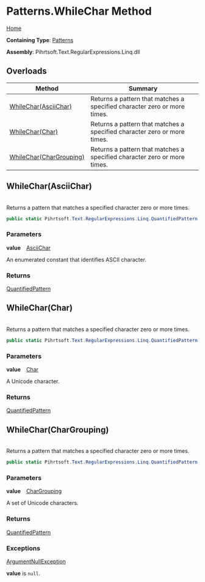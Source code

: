 # Patterns\.WhileChar Method

[Home](../../../../../../README.md)

**Containing Type**: [Patterns](../README.md)

**Assembly**: Pihrtsoft\.Text\.RegularExpressions\.Linq\.dll

## Overloads

| Method | Summary |
| ------ | ------- |
| [WhileChar(AsciiChar)](#Pihrtsoft_Text_RegularExpressions_Linq_Patterns_WhileChar_Pihrtsoft_Text_RegularExpressions_Linq_AsciiChar_) | Returns a pattern that matches a specified character zero or more times\. |
| [WhileChar(Char)](#Pihrtsoft_Text_RegularExpressions_Linq_Patterns_WhileChar_System_Char_) | Returns a pattern that matches a specified character zero or more times\. |
| [WhileChar(CharGrouping)](#Pihrtsoft_Text_RegularExpressions_Linq_Patterns_WhileChar_Pihrtsoft_Text_RegularExpressions_Linq_CharGrouping_) | Returns a pattern that matches a specified character zero or more times\. |

## WhileChar\(AsciiChar\) <a name="Pihrtsoft_Text_RegularExpressions_Linq_Patterns_WhileChar_Pihrtsoft_Text_RegularExpressions_Linq_AsciiChar_"></a>

\
Returns a pattern that matches a specified character zero or more times\.

```csharp
public static Pihrtsoft.Text.RegularExpressions.Linq.QuantifiedPattern WhileChar(Pihrtsoft.Text.RegularExpressions.Linq.AsciiChar value)
```

### Parameters

**value** &ensp; [AsciiChar](../../AsciiChar/README.md)

An enumerated constant that identifies ASCII character\.

### Returns

[QuantifiedPattern](../../QuantifiedPattern/README.md)

## WhileChar\(Char\) <a name="Pihrtsoft_Text_RegularExpressions_Linq_Patterns_WhileChar_System_Char_"></a>

\
Returns a pattern that matches a specified character zero or more times\.

```csharp
public static Pihrtsoft.Text.RegularExpressions.Linq.QuantifiedPattern WhileChar(char value)
```

### Parameters

**value** &ensp; [Char](https://docs.microsoft.com/en-us/dotnet/api/system.char)

A Unicode character\.

### Returns

[QuantifiedPattern](../../QuantifiedPattern/README.md)

## WhileChar\(CharGrouping\) <a name="Pihrtsoft_Text_RegularExpressions_Linq_Patterns_WhileChar_Pihrtsoft_Text_RegularExpressions_Linq_CharGrouping_"></a>

\
Returns a pattern that matches a specified character zero or more times\.

```csharp
public static Pihrtsoft.Text.RegularExpressions.Linq.QuantifiedPattern WhileChar(Pihrtsoft.Text.RegularExpressions.Linq.CharGrouping value)
```

### Parameters

**value** &ensp; [CharGrouping](../../CharGrouping/README.md)

A set of Unicode characters\.

### Returns

[QuantifiedPattern](../../QuantifiedPattern/README.md)

### Exceptions

[ArgumentNullException](https://docs.microsoft.com/en-us/dotnet/api/system.argumentnullexception)

**value** is `null`\.

